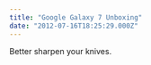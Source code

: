 ```yaml
---
title: "Google Galaxy 7 Unboxing"
date: "2012-07-16T18:25:29.000Z"
---
```


Better sharpen your knives.
